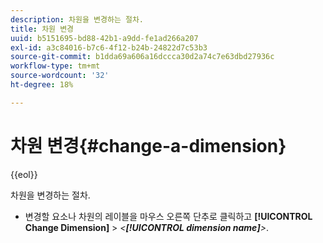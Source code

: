 ```yaml
---
description: 차원을 변경하는 절차.
title: 차원 변경
uuid: b5151695-bd88-42b1-a9dd-fe1ad266a207
exl-id: a3c84016-b7c6-4f12-b24b-24822d7c53b3
source-git-commit: b1dda69a606a16dccca30d2a74c7e63dbd27936c
workflow-type: tm+mt
source-wordcount: '32'
ht-degree: 18%

---
```


# 차원 변경{#change-a-dimension}

{{eol}}

차원을 변경하는 절차.

* 변경할 요소나 차원의 레이블을 마우스 오른쪽 단추로 클릭하고 **[!UICONTROL Change Dimension]** > *&lt;**[!UICONTROL dimension name]**>*.
